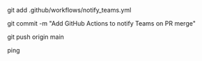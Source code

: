git add .github/workflows/notify_teams.yml

git commit -m "Add GitHub Actions to notify Teams on PR merge"

git push origin main


ping
